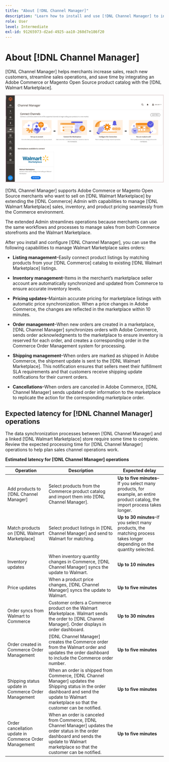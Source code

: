 ```yaml
---
title: "About [!DNL Channel Manager]"
description: "Learn how to install and use [!DNL Channel Manager] to integrate Adobe Commerce and Magento Open Source stores with third-party marketplaces and create a sales channel to manage Marketplace listings, pricing, inventory, and sales seamlessly from your Commerce Admin."
role: User
level: Intermediate
exl-id: 91265973-d2ad-4925-aa10-260d7e186f20
---
```


# About [!DNL Channel Manager]

[!DNL Channel Manager] helps merchants increase sales, reach new customers, streamline sales operations, and save time by integrating an Adobe Commerce or Magento Open Source product catalog with the [!DNL Walmart Marketplace].

![[!DNL Channel Manager] extension Admin view](assets/channel-manager-home.png)

[!DNL Channel Manager] supports Adobe Commerce or Magento Open Source merchants who want to sell on [!DNL Walmart Marketplace] by extending the [!DNL Commerce] Admin with capabilities to manage [!DNL Walmart Marketplace] sales, inventory, and product pricing seamlessly from the Commerce environment. 

The extended Admin streamlines operations because merchants can use the same workflows and processes to manage sales from both Commerce storefronts and the Walmart Marketplace.

After you install and configure [!DNL Channel Manager], you can use the following capabilities to manage Walmart Marketplace sales orders:

* **Listing management**–Easily connect product listings by matching products from your [!DNL Commerce] catalog to existing [!DNL Walmart Marketplace] listings.

* **Inventory management**–Items in the merchant’s marketplace seller account are automatically synchronized and updated from Commerce to ensure accurate inventory levels.

* **Pricing updates**–Maintain accurate pricing for marketplace listings with automatic price synchronization. When a price changes in Adobe Commerce, the changes are reflected in the marketplace within 10 minutes.

* **Order management**–When new orders are created in a marketplace, [!DNL Channel Manager] synchronizes orders with Adobe Commerce, sends order acknowledgments to the marketplace to ensure inventory is reserved for each order, and creates a corresponding order in the Commerce Order Management system for processing.

* **Shipping management**–When orders are marked as shipped in Adobe Commerce, the shipment update is sent to the [!DNL Walmart Marketplace]. This notification ensures that sellers meet their fulfillment SLA requirements and that customers receive shipping update notifications for their current orders.

* **Cancellations**–When orders are canceled in Adobe Commerce, [!DNL Channel Manager] sends updated order information to the marketplace to replicate the action for the corresponding marketplace order.

## Expected latency for [!DNL Channel Manager] operations

The data synchronization processes between [!DNL Channel Manager] and a linked [!DNL Walmart Marketplace] store require some time to complete. Review the expected processing time for [!DNL Channel Manager] operations to help plan sales channel operations work.

**Estimated latency for [!DNL Channel Manager] operations**

| **Operation**                                          | **Description**                                                                                                                                                                                    | **Expected delay**                                                                                                           |
|--------------------------------------------------------|----------------------------------------------------------------------------------------------------------------------------------------------------------------------------------------------------|------------------------------------------------------------------------------------------------------------------------------|
| Add products to [!DNL Channel Manager]                 | Select products from the Commerce product catalog and import them into [!DNL Channel Manager].                                                                                                     | **Up to five minutes**–If you select many products, for example, an entire product catalog, the import process takes longer. |
| Match products on [!DNL Walmart Marketplace]           | Select product listings in [!DNL Channel Manager] and send to Walmart for matching.                                                                                                                | **Up to 30 minutes**–If you select many products, the matching process takes longer depending on the quantity selected.      |
| Inventory updates                                      | When inventory quantity changes in Commerce, [!DNL Channel Manager] syncs the update to Walmart.                                                                                                   | **Up to 10 minutes**                                                                                                         |
| Price updates                                          | When a product price changes, [!DNL Channel Manager] syncs the update to Walmart.                                                                                                                  | **Up to five minutes**                                                                                                       |
| Order syncs from Walmart to Commerce                   | Customer orders a Commerce product on the Walmart Marketplace. Walmart sends the order to [!DNL Channel Manager]. Order displays in order dashboard.                                               | **Up to 30 minutes**                                                                                                         |
| Order created in Commerce Order Management             | [!DNL Channel Manager] creates the Commerce order from the Walmart order and updates the order dashboard to include the Commerce order number.                                                     | **Up to five minutes**                                                                                                       |
| Shipping status update in Commerce Order Management    | When an order is shipped from Commerce, [!DNL Channel Manager] updates the Shipping status in the order dashboard and send the update to Walmart marketplace so that the customer can be notified. | **Up to five minutes**                                                                                                       |
| Order cancellation update in Commerce Order Management | When an order is canceled from Commerce, [!DNL Channel Manager] updates the order status in the order dashboard and sends the update to Walmart marketplace so that the customer can be notified.  | **Up to five minutes**                                                                                                       |

